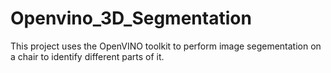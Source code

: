 # Openvino_3D_Segmentation
This project uses the OpenVINO toolkit to perform image segementation on a chair to identify different parts of it.
